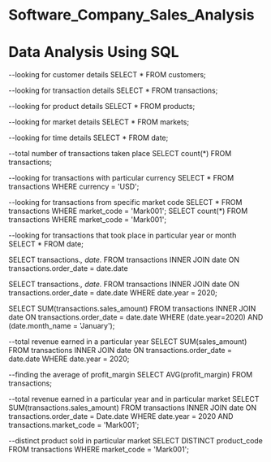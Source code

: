 # Software_Company_Sales_Analysis

# Data Analysis Using SQL

--looking for customer details
SELECT * FROM customers;

--looking for transaction details
SELECT * FROM transactions;

--looking for product details
SELECT * FROM products;

--looking for market details
SELECT * FROM markets;

--looking for time details
SELECT * FROM date;

--total number of transactions taken place
SELECT count(*) FROM transactions;

--looking for transactions with particular currency
SELECT * FROM transactions WHERE currency = 'USD';

--looking for transactions from specific market code
SELECT * FROM transactions WHERE market_code = 'Mark001';
SELECT count(*) FROM transactions WHERE market_code = 'Mark001';

--looking for transactions that took place in particular year or month
SELECT * FROM date;

SELECT transactions.*, date.* 
FROM transactions 
	INNER JOIN date 
		ON transactions.order_date = date.date

SELECT transactions.*, date.* 
FROM transactions 
	INNER JOIN date 
		ON transactions.order_date = date.date WHERE date.year = 2020;

SELECT SUM(transactions.sales_amount) 
FROM transactions 
	INNER JOIN date 
		ON transactions.order_date = date.date 
		WHERE (date.year=2020) AND (date.month_name = 'January');

--total revenue earned in a particular year
SELECT SUM(sales_amount) 
FROM transactions 
	INNER JOIN date 
		ON transactions.order_date = date.date 
			WHERE date.year = 2020;
			

--finding the average of profit_margin
SELECT AVG(profit_margin) FROM transactions;

--total revenue earned in a particular year and in particular market
SELECT SUM(transactions.sales_amount)
FROM transactions 
	INNER JOIN date 
		ON transactions.order_date = Date.date 
			WHERE date.year = 2020 AND transactions.market_code = 'Mark001'; 

--distinct product sold in particular market
SELECT DISTINCT product_code FROM transactions WHERE market_code = 'Mark001';
